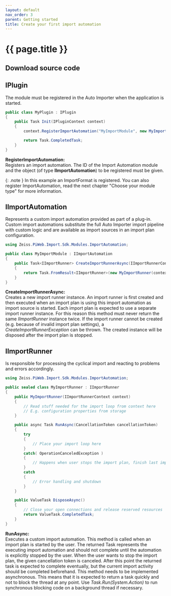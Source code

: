 ```yaml
---
layout: default
nav_order: 3
parent: Getting started
title: Create your first import automation
---
```


# {{ page.title }}

<!---
Ziele:
- anhand einer einfachen Beispielanwendung Schritt für Schritt das Vorgehen und die wichtigsten Themen für den Modultyp beschreiben

Inhalt:
- IImportAutomation implementieren
- Implementierung registrieren
- Implementierung im manifest eintragen
- IImportRunner implementieren (wird für jeden Run erzeugt)
- Events verwenden um zu demonstrieren, dass es läuft (auf genaue Erklärung im Kapitel "Import Monitoring" verweisen)

Notizen:
- Schema mit voller URL auf GitHub bereitstellen
--->

<!-- TODO Plug-in erstellen welches auf Cloud ein Teil ausliest bzw dies erstellt und dann zurück gibt. -->

## Download source code
<!-- TODO zip Datei verlinken/bereistellen -->

## IPlugin
The module must be registered in the Auto Importer when the application is started.

```c#
public class MyPlugin : IPlugin
{
    public Task Init(IPluginContext context)
    {
        context.RegisterImportAutomation("MyImportModule", new MyImportModule());

        return Task.CompletedTask;
    }
}
```

**RegisterImportAutomation:**\
Registers an import automation. The ID of the Import Automation module and the object (of type **IImportAutomation**) to be registered must be given.

{: .note }
In this example an ImportFormat is registered. You can also register ImportAutomation, read the next chapter "Choose your module type" for more information.

## IImportAutomation
Represents a custom import automation provided as part of a plug-in. Custom import automations substitute the full Auto Importer import pipeline with custom logic and are available as import sources in an import plan configuration.

```c#
using Zeiss.PiWeb.Import.Sdk.Modules.ImportAutomation;

public class MyImportModule : IImportAutomation
{
    public Task<IImportRunner> CreateImportRunnerAsync(IImportRunnerContext context)
    {
        return Task.FromResult<IImportRunner>(new MyImportRunner(context));
    }
}
```

**CreateImportRunnerAsync:**\
Creates a new import runner instance. An import runner is first created and then executed when an import plan is using this import automation as import source is started. Each import plan is expected to use a separate import runner instance. For this reason this method must never return the same *IImportRunner* instance twice. If the import runner cannot be created (e.g. because of invalid import plan settings), a *CreateImportRunnerException* can be thrown. The created instance will be disposed after the import plan is stopped.

## IImportRunner
Is responsible for processing the cyclical import and reacting to problems and errors accordingly.

```c#
using Zeiss.PiWeb.Import.Sdk.Modules.ImportAutomation;

public sealed class MyImportRunner : IImportRunner
{
    public MyImportRunner(IImportRunnerContext context)
    {
        // Read stuff needed for the import loop from context here
        // E.g. configuration properties from storage
    }

    public async Task RunAsync(CancellationToken cancellationToken)
    {
        try
        {
            // Place your import loop here    
        }
        catch( OperationCanceledException )
        {
            // Happens when user stops the import plan, finish last import
        }
        catch
        {
            // Error handling and shutdown
        }
    }

    public ValueTask DisposeAsync()
    {
        // Close your open connections and release reserved resources
        return ValueTask.CompletedTask;
    }
}
```

**RunAsync:**\
Executes a custom import automation. This method is called when an import plan is started by the user. The returned Task represents the executing import automation and should not complete until the automation is explicitly stopped by the user. When the user wants to stop the import plan, the given cancellation token is canceled. After this point the returned task is expected to complete eventually, but the current import activity should be completed beforehand. This method needs to be implemented asynchronous. This means that it is expected to return a task quickly and not to block the thread at any point. Use *Task.Run(System.Action)* to run synchronous blocking code on a background thread if necessary.